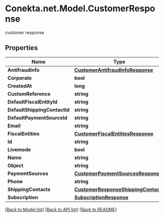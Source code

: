 # Conekta.net.Model.CustomerResponse
customer response

## Properties

Name | Type | Description | Notes
------------ | ------------- | ------------- | -------------
**AntifraudInfo** | [**CustomerAntifraudInfoResponse**](CustomerAntifraudInfoResponse.md) |  | [optional] 
**Corporate** | **bool** |  | [optional] 
**CreatedAt** | **long** |  | 
**CustomReference** | **string** |  | [optional] 
**DefaultFiscalEntityId** | **string** |  | [optional] 
**DefaultShippingContactId** | **string** |  | [optional] 
**DefaultPaymentSourceId** | **string** |  | [optional] 
**Email** | **string** |  | [optional] 
**FiscalEntities** | [**CustomerFiscalEntitiesResponse**](CustomerFiscalEntitiesResponse.md) |  | [optional] 
**Id** | **string** |  | 
**Livemode** | **bool** |  | 
**Name** | **string** |  | [optional] 
**Object** | **string** |  | 
**PaymentSources** | [**CustomerPaymentSourcesResponse**](CustomerPaymentSourcesResponse.md) |  | [optional] 
**Phone** | **string** |  | [optional] 
**ShippingContacts** | [**CustomerResponseShippingContacts**](CustomerResponseShippingContacts.md) |  | [optional] 
**Subscription** | [**SubscriptionResponse**](SubscriptionResponse.md) |  | [optional] 

[[Back to Model list]](../README.md#documentation-for-models) [[Back to API list]](../README.md#documentation-for-api-endpoints) [[Back to README]](../README.md)

